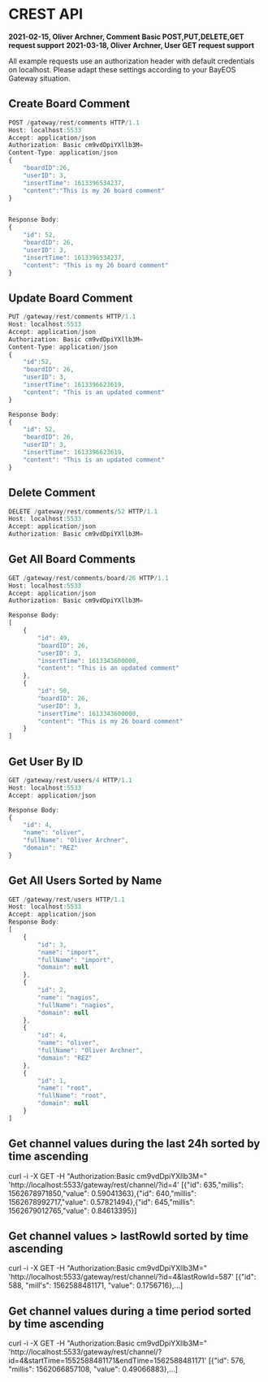 # CREST API 
__2021-02-15, Oliver Archner, Comment Basic POST,PUT,DELETE,GET request support__
__2021-03-18, Oliver Archner, User GET request support__

All example requests use an authorization header with default credentials on localhost. 
Please adapt these settings according to your BayEOS Gateway situation.

## Create Board Comment
```javascript
POST /gateway/rest/comments HTTP/1.1
Host: localhost:5533
Accept: application/json
Authorization: Basic cm9vdDpiYXllb3M=
Content-Type: application/json
{
    "boardID":26,
    "userID": 3,
    "insertTime": 1613396534237,
    "content":"This is my 26 board comment"    
}


Response Body:
{
    "id": 52,
    "boardID": 26,
    "userID": 3,
    "insertTime": 1613396534237,
    "content": "This is my 26 board comment"
}
```

## Update Board Comment
```javascript
PUT /gateway/rest/comments HTTP/1.1
Host: localhost:5533
Accept: application/json
Authorization: Basic cm9vdDpiYXllb3M=
Content-Type: application/json
{    
    "id":52,
    "boardID": 26,
    "userID": 3,
    "insertTime": 1613396623619,
    "content": "This is an updated comment"
}

Response Body:
{
    "id": 52,
    "boardID": 26,
    "userID": 3,
    "insertTime": 1613396623619,
    "content": "This is an updated comment"
}
```

## Delete Comment
```javascript
DELETE /gateway/rest/comments/52 HTTP/1.1
Host: localhost:5533
Accept: application/json
Authorization: Basic cm9vdDpiYXllb3M=
```

## Get All Board Comments
```javascript
GET /gateway/rest/comments/board/26 HTTP/1.1
Host: localhost:5533
Accept: application/json
Authorization: Basic cm9vdDpiYXllb3M=

Response Body:
[
    {
        "id": 49,
        "boardID": 26,
        "userID": 3,
        "insertTime": 1613343600000,
        "content": "This is an updated comment"
    },
    {
        "id": 50,
        "boardID": 26,
        "userID": 3,
        "insertTime": 1613343600000,
        "content": "This is my 26 board comment"
    }
]
```

## Get User By ID
```javascript
GET /gateway/rest/users/4 HTTP/1.1
Host: localhost:5533
Accept: application/json

Response Body:
{
    "id": 4,
    "name": "oliver",
    "fullName": "Oliver Archner",
    "domain": "REZ"
}
```

## Get All Users Sorted by Name
```javascript
GET /gateway/rest/users HTTP/1.1
Host: localhost:5533
Accept: application/json
Response Body:
[
    {
        "id": 3,
        "name": "import",
        "fullName": "import",
        "domain": null
    },
    {
        "id": 2,
        "name": "nagios",
        "fullName": "nagios",
        "domain": null
    },
    {
        "id": 4,
        "name": "oliver",
        "fullName": "Oliver Archner",
        "domain": "REZ"
    },
    {
        "id": 1,
        "name": "root",
        "fullName": "root",
        "domain": null
    }
]
```

## Get channel values during the last 24h sorted by time ascending
curl -i -X GET -H "Authorization:Basic cm9vdDpiYXllb3M=" 'http://localhost:5533/gateway/rest/channel/?id=4'
[{"id": 635,"millis": 1562678971850,"value": 0.59041363},{"id": 640,"millis": 1562678992717,"value": 0.57821494},{"id": 645,"millis": 1562679012765,"value": 0.84613395}]

## Get channel values > lastRowId sorted by time ascending
curl -i -X GET -H "Authorization:Basic cm9vdDpiYXllb3M=" 'http://localhost:5533/gateway/rest/channel/?id=4&lastRowId=587'
[{"id": 588, "mill's": 1562588481171, "value": 0.1756716},…]

## Get channel values during a time period sorted by time ascending
curl -i -X GET -H "Authorization:Basic cm9vdDpiYXllb3M=" 'http://localhost:5533/gateway/rest/channel/?id=4&startTime=1552588481171&endTime=1562588481171'
[{"id": 576, "millis": 1562066857108, "value": 0.49066883},…]